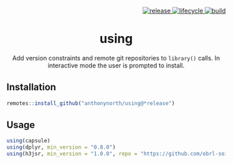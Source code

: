 <p align="right">
  <a href="https://github.com/anthonynorth/using/releases/latest">
    <img src="https://img.shields.io/github/v/release/anthonynorth/using?sort=semver&style=flat-square" alt="release">
  </a>
  <a href="https://www.tidyverse.org/lifecycle/#experimental">
    <img src="https://img.shields.io/badge/lifecycle-experimental-orange?style=flat-square" alt="lifecycle" />
  </a>
  <a href="https://travis-ci.com/anthonynorth/using">
    <img src="https://img.shields.io/travis/com/anthonynorth/using?style=flat-square" alt="build">
  </a>
</p>

<h1 align="center">using</h1>

<p align="center">
  Add version constraints and remote git repositories to <code>library()</code> calls. 
  In interactive mode the user is prompted to install.
</p>

## Installation

```r
remotes::install_github("anthonynorth/using@*release")
```

## Usage

```r
using(capsule)
using(dplyr, min_version = "0.8.0")
using(h3jsr, min_version = "1.0.0", repo = "https://github.com/obrl-soil/h3jsr")
```
